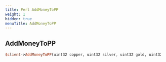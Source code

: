 ```yaml
---
title: Perl AddMoneyToPP
weight: 1
hidden: true
menuTitle: AddMoneyToPP
---
```

## AddMoneyToPP
```perl
$client->AddMoneyToPP(uint32 copper, uint32 silver, uint32 gold, uint32 platinum, bool update_client)
```